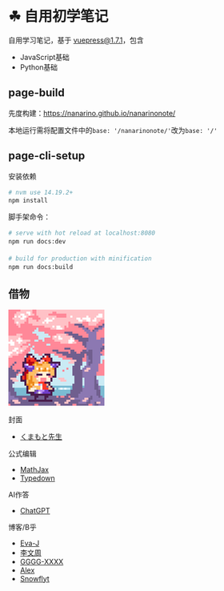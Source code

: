 # ☘ 自用初学笔记

自用学习笔记，基于 vuepress@1.7.1，包含

- JavaScript基础
- Python基础

## page-build

先度构建：<https://nanarino.github.io/nanarinonote/>

本地运行需将配置文件中的`base: '/nanarinonote/'`改为`base: '/'` 

## page-cli-setup

安装依赖

```bash
# nvm use 14.19.2+
npm install
```

脚手架命令：

```bash
# serve with hot reload at localhost:8080
npm run docs:dev

# build for production with minification
npm run docs:build
```

## 借物

![伊吹萃香](./docs/.vuepress/public/suika.png)

封面

- [くまもと先生](https://twitter.com/skmmt3?s=20&t=ltroPB3CFkNcqhtvoZvyRw)

公式编辑

- [MathJax](https://github.com/mathjax/MathJax)
- [Typedown](https://www.microsoft.com/store/productId/9P8TCW4H2HB4)

AI作答

- [ChatGPT](https://chat.openai.com/chat)

博客/B乎

- [Eva-J](https://www.cnblogs.com/Eva-J/p/7277026.html)
- [李文周](https://www.cnblogs.com/liwenzhou/p/9959979.html)
- [GGGG-XXXX](https://www.cnblogs.com/GGGG-XXXX/p/9564651.html)
- [Alex](https://www.cnblogs.com/alex3714/articles/5760582.html)
- [Snowflyt](https://www.zhihu.com/people/wo-mo-mo-kan-ni-zhuang-bi)
